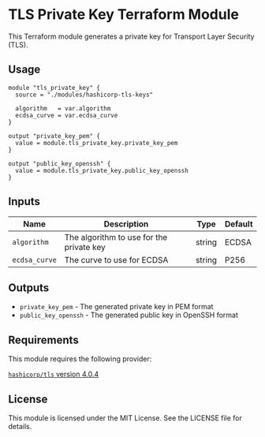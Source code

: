 # TLS Private Key Terraform Module

This Terraform module generates a private key for Transport Layer Security (TLS).

## Usage

```hcl
module "tls_private_key" {
  source = "./modules/hashicorp-tls-keys"

  algorithm   = var.algorithm
  ecdsa_curve = var.ecdsa_curve
}

output "private_key_pem" {
  value = module.tls_private_key.private_key_pem
}

output "public_key_openssh" {
  value = module.tls_private_key.public_key_openssh
}
```

## Inputs

| Name          | Description                              | Type   | Default |
| ------------- | ---------------------------------------- | ------ | ------- |
| `algorithm`   | The algorithm to use for the private key | string | ECDSA   |
| `ecdsa_curve` | The curve to use for ECDSA               | string | P256    |

## Outputs

- `private_key_pem` - The generated private key in PEM format
- `public_key_openssh` - The generated public key in OpenSSH format

## Requirements

This module requires the following provider:

[`hashicorp/tls` version 4.0.4](https://registry.terraform.io/providers/hashicorp/tls/)

## License

This module is licensed under the MIT License. See the LICENSE file for details.